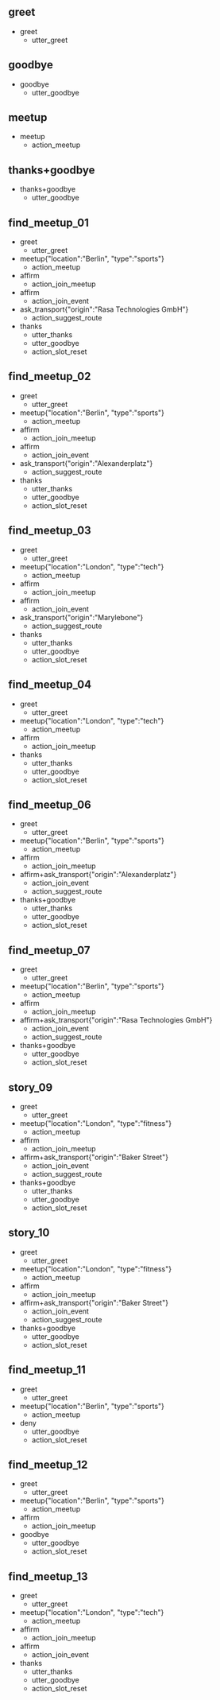 ## greet
* greet
    - utter_greet
	

## goodbye
* goodbye
    - utter_goodbye
	

## meetup
* meetup
    - action_meetup


## thanks+goodbye
* thanks+goodbye
    - utter_goodbye


## find_meetup_01
* greet
    - utter_greet
* meetup{"location":"Berlin", "type":"sports"}
    - action_meetup
* affirm
    - action_join_meetup
* affirm
	- action_join_event
* ask_transport{"origin":"Rasa Technologies GmbH"}
	- action_suggest_route
* thanks
	- utter_thanks
	- utter_goodbye
	- action_slot_reset


## find_meetup_02
* greet
    - utter_greet
* meetup{"location":"Berlin", "type":"sports"}
    - action_meetup
* affirm
    - action_join_meetup
* affirm
	- action_join_event
* ask_transport{"origin":"Alexanderplatz"}
	- action_suggest_route
* thanks
	- utter_thanks
	- utter_goodbye
	- action_slot_reset


## find_meetup_03
* greet
	- utter_greet
* meetup{"location":"London", "type":"tech"}
	- action_meetup
* affirm
    - action_join_meetup
* affirm
	- action_join_event
* ask_transport{"origin":"Marylebone"}
	- action_suggest_route
* thanks
	- utter_thanks
	- utter_goodbye
	- action_slot_reset

## find_meetup_04
* greet
	- utter_greet
* meetup{"location":"London", "type":"tech"}
	- action_meetup
* affirm
    - action_join_meetup
* thanks
	- utter_thanks
	- utter_goodbye
	- action_slot_reset

	
## find_meetup_06
* greet
    - utter_greet
* meetup{"location":"Berlin", "type":"sports"}
    - action_meetup
* affirm
    - action_join_meetup
* affirm+ask_transport{"origin":"Alexanderplatz"}
	- action_join_event
	- action_suggest_route
* thanks+goodbye
	- utter_thanks
	- utter_goodbye
	- action_slot_reset


## find_meetup_07
* greet
    - utter_greet
* meetup{"location":"Berlin", "type":"sports"}
    - action_meetup
* affirm
    - action_join_meetup
* affirm+ask_transport{"origin":"Rasa Technologies GmbH"}
	- action_join_event
	- action_suggest_route
* thanks+goodbye
	- utter_goodbye
	- action_slot_reset
	
 
## story_09
* greet
	- utter_greet
* meetup{"location":"London", "type":"fitness"}
	- action_meetup
* affirm
	- action_join_meetup
* affirm+ask_transport{"origin":"Baker Street"}
	- action_join_event
	- action_suggest_route 
* thanks+goodbye
	- utter_thanks
	- utter_goodbye
	- action_slot_reset
 
 
## story_10
* greet
	- utter_greet
* meetup{"location":"London", "type":"fitness"}
	- action_meetup
* affirm
	- action_join_meetup
* affirm+ask_transport{"origin":"Baker Street"}
	- action_join_event
	- action_suggest_route 
* thanks+goodbye
	- utter_goodbye
	- action_slot_reset
	
## find_meetup_11
* greet
    - utter_greet
* meetup{"location":"Berlin", "type":"sports"}
    - action_meetup
* deny
	- utter_goodbye
	- action_slot_reset
		
## find_meetup_12
* greet
    - utter_greet
* meetup{"location":"Berlin", "type":"sports"}
    - action_meetup
* affirm
	- action_join_meetup
* goodbye
	- utter_goodbye
	- action_slot_reset
	

## find_meetup_13
* greet
	- utter_greet
* meetup{"location":"London", "type":"tech"}
	- action_meetup
* affirm
    - action_join_meetup
* affirm
	- action_join_event
* thanks
	- utter_thanks
	- utter_goodbye
	- action_slot_reset